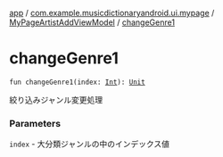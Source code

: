 [app](../../index.md) / [com.example.musicdictionaryandroid.ui.mypage](../index.md) / [MyPageArtistAddViewModel](index.md) / [changeGenre1](./change-genre1.md)

# changeGenre1

`fun changeGenre1(index: `[`Int`](https://kotlinlang.org/api/latest/jvm/stdlib/kotlin/-int/index.html)`): `[`Unit`](https://kotlinlang.org/api/latest/jvm/stdlib/kotlin/-unit/index.html)

絞り込みジャンル変更処理

### Parameters

`index` - 大分類ジャンルの中のインデックス値